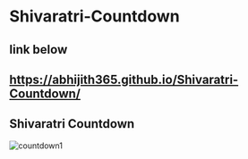 # Shivaratri-Countdown
## link below
## https://abhijith365.github.io/Shivaratri-Countdown/
## Shivaratri Countdown 
![countdown1](https://user-images.githubusercontent.com/63362359/109972898-cb1b0000-7d1d-11eb-825f-b836662817b6.png)

